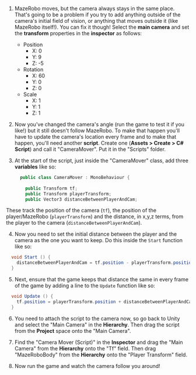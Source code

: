 1. MazeRobo moves, but the camera always stays in the same place. That's going to be a problem if you try to add anything outside of the camera's initial field of vision, or anything that moves outside it (like MazeRobo itself!). You can fix it though! Select the **main camera** and set the **transform** properties in the **inspector** as follows:
    
    * Position
        * X: 0
        * Y: 9
        * Z: -5
    * Rotation
        * X: 60
        * Y: 0
        * Z: 0
    * Scale
        * X: 1
        * Y: 1
        * Z: 1
        
2. Now you've changed the camera's angle (run the game to test it if you like!) but it still doesn't follow MazeRobo. To make that happen you'll have to update the camera's location every frame and to make that happen, you'll need another **script**. Create one (**Assets > Create > C# Script**) and call it "CameraMover". Put it in the "Scripts" folder.

3. At the start of the script, just inside the "CameraMover" class, add three **variables** like so:

    ```cs
      public class CameraMover : MonoBehaviour {
        
        public Transform tf;
        public Transform playerTransform;
        public Vector3 distanceBetweenPlayerAndCam;      
    ```
   
  These track the position of the camera (`tf`), the position of the player/MazeRobo (`playerTransform`) and the distance, in x,y,z terms, from the player to the camera (`distanceBetweenPlayerAndCam`).  

4. Now you need to set the initial distance between the player and the camera as the one you want to keep. Do this inside the `Start` function like so:

  ```cs
    void Start () {
      distanceBetweenPlayerAndCam = tf.position - playerTransform.position;
    }	
  ```
  
5. Next, ensure that the game keeps that distance the same in every frame of the game by adding a line to the `Update` function like so:
  
  ```cs
    void Update () {
      tf.position = playerTransform.position + distanceBetweenPlayerAndCam;
    }
  ```
6. You need to attach the script to the camera now, so go back to Unity and select the "Main Camera" in the **Hierarchy**. Then drag the script from the **Project** space onto the "Main Camera".

7. Find the "Camera Mover (Script)" in the **Inspector** and drag the "Main Camera" from the **Hierarchy** onto the "Tf" field. Then drag "MazeRoboBody" from the **Hierarchy** onto the "Player Transform" field.

8. Now run the game and watch the camera follow you around! 